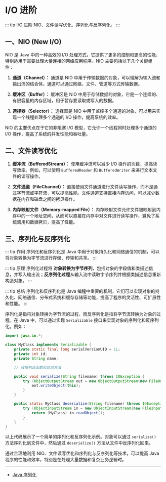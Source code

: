 # I/O 进阶

::: tip I/O 进阶
NIO、文件读写优化、序列化与反序列化。
:::

## 一、NIO (New I/O)

NIO 是 Java 中的一种高效的 I/O 处理方式，它提供了更多的控制和更高的性能，特别适用于需要处理大量连接的网络应用程序。NIO 主要包括以下几个关键组件：

1. **通道（Channel）：** 通道是 NIO 中用于传输数据的对象，可以理解为输入流和输出流的结合体。通道可以通过网络、文件、管道等方式传输数据。

2. **缓冲区（Buffer）：** 缓冲区是 NIO 中用于存储数据的对象，它是一个连续的、有限容量的内存区域，用于暂存要读取或写入的数据。

3. **选择器（Selector）：** 选择器是 NIO 中用于监控多个通道的对象，可以用来实现一个线程处理多个通道的 I/O 操作，提高系统的效率。

NIO 的主要优点在于它的非阻塞 I/O 模型，它允许一个线程同时处理多个通道的 I/O 操作，提高了系统的并发性能和吞吐量。

## 二、文件读写优化

1. **缓冲流（BufferedStream）：** 使用缓冲流可以减少 I/O 操作的次数，提高读写效率。例如，可以使用 `BufferedReader` 和 `BufferedWriter` 来进行文本文件的读写操作。

2. **文件通道（FileChannel）：** 直接使用文件通道进行文件读写操作，而不是通过字节流或字符流，可以提高性能。文件通道支持直接内存访问，可以减少数据在内存和磁盘之间的拷贝操作。

3. **内存映射文件（Memory-mapped File）：** 内存映射文件允许文件被映射到内存中的一个地址空间，从而可以直接在内存中对文件进行读写操作，避免了系统调用和数据拷贝，提高了性能。

## 三、序列化与反序列化

::: tip 作用
序列化和反序列化是 Java 中用于对象持久化和网络通信的机制，可以将对象转换为字节流进行存储、传输和共享。
:::

::: tip 原理
序列化过程将 **对象转换为字节序列**，包括对象的字段值和类描述信息，并写入输出流；**反序列化过程**从输入流中读取字节序列并根据类描述信息重新构造对象。
:::

::: tip 总结
序列化和反序列化是 Java 编程中重要的机制，它们可以实现对象的持久化、网络通信、分布式系统和缓存存储等功能，提高了程序的灵活性、可扩展性和性能。
:::

序列化是指将对象转换为字节流的过程，而反序列化是指将字节流转换为对象的过程。在 Java 中，可以通过实现 `Serializable` 接口来实现对象的序列化和反序列化。例如：

```java
import java.io.*;

class MyClass implements Serializable {
    private static final long serialVersionUID = 1L;
    private int id;
    private String name;

    // 省略构造函数和其他方法

    public void serialize(String filename) throws IOException {
        try (ObjectOutputStream out = new ObjectOutputStream(new FileOutputStream(filename))) {
            out.writeObject(this);
        }
    }

    public static MyClass deserialize(String filename) throws IOException, ClassNotFoundException {
        try (ObjectInputStream in = new ObjectInputStream(new FileInputStream(filename))) {
            return (MyClass) in.readObject();
        }
    }
}
```

以上代码展示了一个简单的序列化和反序列化示例。对象可以通过 `serialize()` 方法序列化到文件中，然后通过 `deserialize()` 方法从文件中反序列化回来。

通过合理地利用 NIO、文件读写优化和序列化与反序列化等技术，可以提高 Java 程序的性能和效率，特别是在处理大量数据和复杂业务逻辑时。

---

- [Java 序列化](https://www.runoob.com/java/java-serialization.html)
